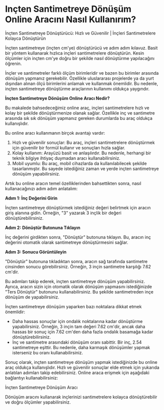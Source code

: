 Inçten Santimetreye Dönüşüm Online Aracını Nasıl Kullanırım?
============================================================

İnçten Santimetreye Dönüştürücü: Hızlı ve Güvenilir | İnçleri Santimetrelere Kolayca Dönüştürün

İnçten santimetreye (inçten cm'ye) dönüştürücü ve adım adım kılavuz. Basit bir yöntem kullanarak hızlıca inçleri santimetrelere dönüştürün. Kesin ölçümler için inçten cm'ye doğru bir şekilde nasıl dönüştürme yapılacağını öğrenin.

İnçler ve santimetreler farklı ölçüm birimleridir ve bazen bu birimler arasında dönüşüm yapmanız gerekebilir. Özellikle uluslararası projelerde ya da yurt dışından alınan ölçü birimlerini anlamak ve kullanmak önemlidir. Bu nedenle, inçten santimetreye dönüştürme araçlarının kullanımı oldukça yaygındır.

**İnçten Santimetreye Dönüşüm Online Aracı Nedir?**

Bu makalede bahsedeceğimiz online araç, inçleri santimetrelere hızlı ve kolay bir şekilde dönüştürmenize olanak sağlar. Özellikle inç ve santimetre arasında sık sık dönüşüm yapmanız gereken durumlarda bu araç oldukça kullanışlıdır.

Bu online aracı kullanmanın birçok avantajı vardır:

1. Hızlı ve güvenilir sonuçlar: Bu araç, inçleri santimetrelere dönüştürmek için güvenilir bir formül kullanır ve sonuçları hızla sağlar.
2. Kolay kullanım: Arayüzü basit ve anlaşılırdır. Bu nedenle, herhangi bir teknik bilgiye ihtiyaç duymadan aracı kullanabilirsiniz.
3. Mobil uyumlu: Bu araç, mobil cihazlarda da kullanılabilecek şekilde tasarlanmıştır. Bu sayede istediğiniz zaman ve yerde inçten santimetreye dönüşüm yapabilirsiniz.

Artık bu online aracın temel özelliklerinden bahsettikten sonra, nasıl kullanacağınızı adım adım anlatalım:

**Adım 1: İnç Değerini Girin**

İnçten santimetreye dönüştürmek istediğiniz değeri belirtmek için aracın giriş alanına gidin. Örneğin, "3" yazarak 3 inçlik bir değeri dönüştürebilirsiniz.

**Adım 2: Dönüştür Butonuna Tıklayın**

İnç değerini girdikten sonra, "Dönüştür" butonuna tıklayın. Bu, aracın inç değerini otomatik olarak santimetreye dönüştürmesini sağlar.

**Adım 3: Sonucu Görüntüleyin**

"Dönüştür" butonuna tıkladıktan sonra, aracın sağ tarafında santimetre cinsinden sonucu görebilirsiniz. Örneğin, 3 inçin santimetre karşılığı 7.62 cm'dir.

Bu adımları takip ederek, inçten santimetreye dönüşüm yapabilirsiniz. Ayrıca, aracın sizin için otomatik olarak dönüşüm yapmasını istediğinizde "Ters Dönüştür" butonunu kullanabilirsiniz. Bu şekilde santimetreden inçe dönüşüm de yapabilirsiniz.

İnçten santimetreye dönüşüm yaparken bazı noktalara dikkat etmek önemlidir:

- Daha hassas sonuçlar için ondalık noktalarına kadar dönüştürme yapabilirsiniz. Örneğin, 3 inçin tam değeri 7.62 cm'dir, ancak daha hassas bir sonuç için 7.62 cm'den daha fazla ondalık basamağa kadar dönüştürebilirsiniz.
- İnç ve santimetre arasındaki dönüşüm oranı sabittir. Bir inç, 2.54 santimetreye eşittir. Bu nedenle, daha karmaşık dönüşümler yapmak isterseniz bu oranı kullanabilirsiniz.

Sonuç olarak, inçten santimetreye dönüşüm yapmak istediğinizde bu online araç oldukça kullanışlıdır. Hızlı ve güvenilir sonuçlar elde etmek için yukarıda anlatılan adımları takip edebilirsiniz. Online araca erişmek için aşağıdaki bağlantıyı kullanabilirsiniz:

İnçten Santimetreye Dönüşüm Aracı

Dönüşüm aracını kullanarak inçlerinizi santimetrelere kolayca dönüştürebilir ve doğru ölçümler yapabilirsiniz.